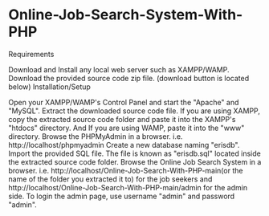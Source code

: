 # Online-Job-Search-System-With-PHP

Requirements

Download and Install any local web server such as XAMPP/WAMP.
Download the provided source code zip file. (download button is located below)
Installation/Setup

Open your XAMPP/WAMP's Control Panel and start the "Apache" and "MySQL".
Extract the downloaded source code file.
If you are using XAMPP, copy the extracted source code folder and paste it into the XAMPP's "htdocs" directory. And If you are using WAMP, paste it into the "www" directory.
Browse the PHPMyAdmin in a browser. i.e. http://localhost/phpmyadmin
Create a new database naming "erisdb".
Import the provided SQL file. The file is known as "erisdb.sql" located inside the extracted source code folder.
Browse the Online Job Search System in a browser. i.e. http://localhost/Online-Job-Search-With-PHP-main(or the name of the folder you extracted it to)  for the job seekers and http://localhost/Online-Job-Search-With-PHP-main/admin for the admin side.
To login the admin page, use username "admin" and password "admin".
